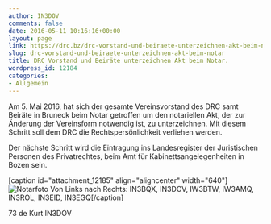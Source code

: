 ```yaml
---
author: IN3DOV
comments: false
date: 2016-05-11 10:16:16+00:00
layout: page
link: https://drc.bz/drc-vorstand-und-beiraete-unterzeichnen-akt-beim-notar/
slug: drc-vorstand-und-beiraete-unterzeichnen-akt-beim-notar
title: DRC Vorstand und Beiräte unterzeichnen Akt beim Notar.
wordpress_id: 12184
categories:
- Allgemein
---
```


Am 5. Mai 2016, hat sich der gesamte Vereinsvorstand des DRC samt Beiräte in Bruneck beim Notar getroffen um den notariellen Akt, der zur Änderung der Vereinsform notwendig ist, zu unterzeichnen. Mit diesem Schritt soll dem DRC die Rechtspersönlichkeit verliehen werden.




Der nächste Schritt wird die Eintragung ins Landesregister der Juristischen Personen des Privatrechtes, beim Amt für Kabinettsangelegenheiten in Bozen sein.




[caption id="attachment_12185" align="aligncenter" width="640"]![Notarfoto](https://drc.bz/wp-content/uploads/2016/05/Notarfoto-1024x576.jpg) Von Links nach Rechts: IN3BQX, IN3DOV, IW3BTW, IW3AMQ, IN3ROL, IN3EID, IN3EGQ[/caption]


73 de Kurt IN3DOV



